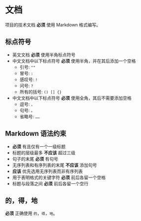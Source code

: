 # 文档

项目的技术文档 **必须** 使用 Markdown 格式编写。

## 标点符号

- 英文文档 **必须** 使用半角标点符号
- 中文文档中以下标点符号 **必须** 使用半角，并在其后添加一个空格
	- 引号: `""`
	- 冒号: `:`
	- 感叹号: `!`
	- 问号: `?`
	- 所有的括号: `() [] {}`
- 中文文档中以下标点符号 **必须** 使用全角，其后不需要添加空格
	- 逗号: `，`
	- 句号: `。`
	- 省略号: `……`

## Markdown 语法约束

- **必须** 有且仅有一个一级标题
- 标题的层级最多 **不应该** 超过三级
- 句子的末尾 **必须** 有句号
- 无序列表和有序列表的末尾 **不应该** 添加句号
- **应该** 优先选用无序列表而非有序列表
- 用于表明格式的关键字符 **必须** 前后各留一个空格
- 标题与段落之间 **必须** 前后各留一个空行

## 的，得，地

**必须** 正确使用 `的`，`得`，`地`。
